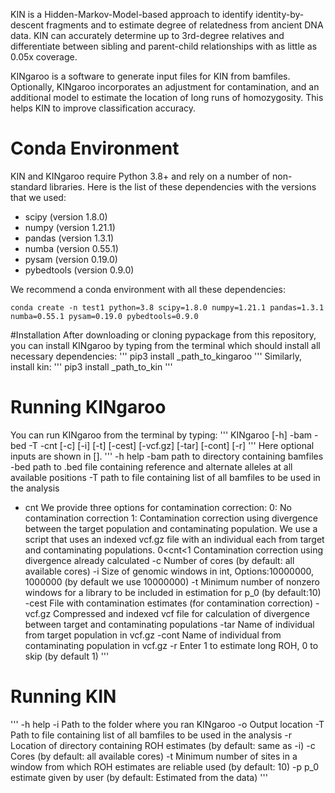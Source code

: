 KIN is a Hidden-Markov-Model-based approach to identify identity-by-descent fragments and to
estimate degree of relatedness from ancient DNA data. KIN can accurately determine up to
3rd-degree relatives and differentiate between sibling and parent-child relationships with
as little as 0.05x coverage.

KINgaroo is a software to generate input files for KIN from bamfiles. Optionally,
KINgaroo incorporates an adjustment for contamination, and an additional model to estimate the
location of long runs of homozygosity. This helps KIN to improve classification accuracy.

# Conda Environment
KIN and KINgaroo require Python 3.8+ and rely on a number of non-standard libraries. Here is
the list of these dependencies with the versions that we used:

- scipy (version 1.8.0)
- numpy (version 1.21.1)
- pandas (version 1.3.1)
- numba (version 0.55.1)
- pysam (version 0.19.0)
- pybedtools (version 0.9.0)

We recommend a conda environment with all these dependencies:
```
conda create -n test1 python=3.8 scipy=1.8.0 numpy=1.21.1 pandas=1.3.1 numba=0.55.1 pysam=0.19.0 pybedtools=0.9.0
```
#Installation
After downloading or cloning pypackage from this repository, you can install KINgaroo
by typing from the terminal which should install all necessary dependencies:
'''
pip3 install _path_to_kingaroo
'''
Similarly, install kin:
'''
pip3 install _path_to_kin
'''

# Running KINgaroo
You can run KINgaroo from the terminal by typing:
'''
 KINgaroo [-h] -bam  -bed  -T  -cnt  [-c] [-i] [-t] [-cest] [-vcf.gz] [-tar] [-cont] [-r]
'''
Here optional inputs are shown in [].
'''
-h help
-bam path to directory containing bamfiles
-bed path to .bed file containing reference and alternate alleles at all available positions
-T path to file containing list of all bamfiles to be used in the analysis
- cnt We provide three options for contamination correction:
  0: No contamination correction
  1: Contamination correction using divergence between the target population and contaminating population. We
     use a script that uses an indexed vcf.gz file with an individual each from target and contaminating
     populations.
  0<cnt<1 Contamination correction using divergence already calculated
-c Number of cores (by default: all available cores)
-i Size of genomic windows in int, Options:10000000, 1000000 (by default we use 10000000)
-t Minimum number of nonzero windows for a library to be included in estimation for p_0 (by default:10)
-cest File with contamination estimates (for contamination correction)
-vcf.gz Compressed and indexed vcf file for calculation of divergence between target and contaminating populations
-tar Name of individual from target population in vcf.gz
-cont Name of individual from contaminating population in vcf.gz
-r Enter 1 to estimate long ROH, 0 to skip (by default 1)
'''
# Running KIN
'''
-h help
-i Path to the folder where you ran KINgaroo
-o Output location
-T Path to file containing list of all bamfiles to be used in the analysis
-r Location of directory containing ROH estimates (by default: same as -i)
-c Cores (by default: all available cores)
-t Minimum number of sites in a window from which ROH estimates are reliable used (by default: 10)
-p p_0 estimate given by user (by default: Estimated from the data)
'''
